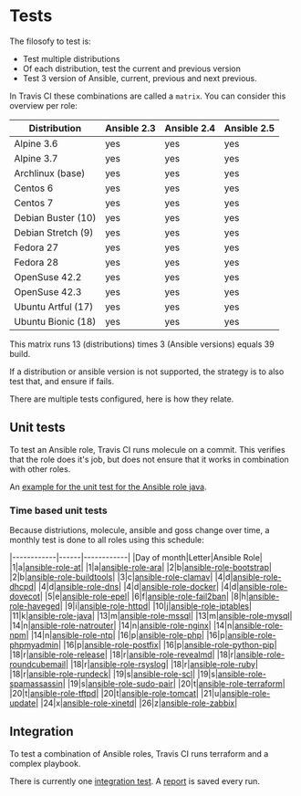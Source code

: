 # Tests

The filosofy to test is:
- Test multiple distributions
- Of each distribution, test the current and previous version
- Test 3 version of Ansible, current, previous and next previous.

In Travis CI these combinations are called a `matrix`. You can consider this overview per role:

| Distribution       | Ansible 2.3 | Ansible 2.4 | Ansible 2.5 |
|--------------------|-------------|-------------|-------------|
| Alpine 3.6         | yes         | yes         | yes         |
| Alpine 3.7         | yes         | yes         | yes         |
| Archlinux (base)   | yes         | yes         | yes         |
| Centos 6           | yes         | yes         | yes         |
| Centos 7           | yes         | yes         | yes         |
| Debian Buster (10) | yes         | yes         | yes         |
| Debian Stretch (9) | yes         | yes         | yes         |
| Fedora 27          | yes         | yes         | yes         |
| Fedora 28          | yes         | yes         | yes         |
| OpenSuse 42.2      | yes         | yes         | yes         |
| OpenSuse 42.3      | yes         | yes         | yes         |
| Ubuntu Artful (17) | yes         | yes         | yes         |
| Ubuntu Bionic (18) | yes         | yes         | yes         |

This matrix runs 13 (distributions) times 3 (Ansible versions) equals 39 build.

If a distribution or ansible version is not supported, the strategy is to also test that, and ensure if fails.

There are multiple tests configured, here is how they relate.

## Unit tests

To test an Ansible role, Travis CI runs molecule on a commit. This verifies that the role does it's job, but does not ensure that it works in combination with other roles.

An [example for the unit test for the Ansible role java](https://travis-ci.org/robertdebock/ansible-role-java).

### Time based unit tests

Because distriutions, molecule, ansible and goss change over time, a monthly test is done to all roles using this schedule:

|------------|------|------------|
|Day of month|Letter|Ansible Role|
|1|a|[ansible-role-at](https://travis-ci.org/robertdebock/ansible-role-at)|
|1|a|[ansible-role-ara](https://travis-ci.org/robertdebock/ansible-role-ara)|
|2|b|[ansible-role-bootstrap](https://travis-ci.org/robertdebock/ansible-role-bootstrap)|
|2|b|[ansible-role-buildtools](https://travis-ci.org/robertdebock/ansible-role-buildtools)|
|3|c|[ansible-role-clamav](https://travis-ci.org/robertdebock/ansible-role-clamav)|
|4|d|[ansible-role-dhcpd](https://travis-ci.org/robertdebock/ansible-role-dhcpd)|
|4|d|[ansible-role-dns](https://travis-ci.org/robertdebock/ansible-role-dns)|
|4|d|[ansible-role-docker](https://travis-ci.org/robertdebock/ansible-role-docker)|
|4|d|[ansible-role-dovecot](https://travis-ci.org/robertdebock/ansible-role-dovecot)|
|5|e|[ansible-role-epel](https://travis-ci.org/robertdebock/ansible-role-epel)|
|6|f|[ansible-role-fail2ban](https://travis-ci.org/robertdebock/ansible-role-fail2ban)|
|8|h|[ansible-role-haveged](https://travis-ci.org/robertdebock/ansible-role-haveged)|
|9|i|[ansible-role-httpd](https://travis-ci.org/robertdebock/ansible-role-httpd)|
|10|j|[ansible-role-iptables](https://travis-ci.org/robertdebock/ansible-role-iptables)|
|11|k|[ansible-role-java](https://travis-ci.org/robertdebock/ansible-role-java)|
|13|m|[ansible-role-mssql](https://travis-ci.org/robertdebock/ansible-role-mssql)|
|13|m|[ansible-role-mysql](https://travis-ci.org/robertdebock/ansible-role-mysql)|
|14|n|[ansible-role-natrouter](https://travis-ci.org/robertdebock/ansible-role-natrouter)|
|14|n|[ansible-role-nginx](https://travis-ci.org/robertdebock/ansible-role-nginx)|
|14|n|[ansible-role-npm](https://travis-ci.org/robertdebock/ansible-role-npm)|
|14|n|[ansible-role-ntp](https://travis-ci.org/robertdebock/ansible-role-ntp)|
|16|p|[ansible-role-php](https://travis-ci.org/robertdebock/ansible-role-php)|
|16|p|[ansible-role-phpmyadmin](https://travis-ci.org/robertdebock/ansible-role-phpmyadmin)|
|16|p|[ansible-role-postfix](https://travis-ci.org/robertdebock/ansible-role-postfix)|
|16|p|[ansible-role-python-pip](https://travis-ci.org/robertdebock/ansible-role-python-pip)|
|18|r|[ansible-role-release](https://travis-ci.org/robertdebock/ansible-role-release)|
|18|r|[ansible-role-revealmd](https://travis-ci.org/robertdebock/ansible-role-revealmd)|
|18|r|[ansible-role-roundcubemail](https://travis-ci.org/robertdebock/ansible-role-roundcubemail)|
|18|r|[ansible-role-rsyslog](https://travis-ci.org/robertdebock/ansible-role-rsyslog)|
|18|r|[ansible-role-ruby](https://travis-ci.org/robertdebock/ansible-role-ruby)|
|18|r|[ansible-role-rundeck](https://travis-ci.org/robertdebock/ansible-role-rundeck)|
|19|s|[ansible-role-scl](https://travis-ci.org/robertdebock/ansible-role-scl)|
|19|s|[ansible-role-spamassassin](https://travis-ci.org/robertdebock/ansible-role-spamassassin)|
|19|s|[ansible-role-sudo-pair](https://travis-ci.org/robertdebock/ansible-role-sudo-pair)|
|20|t|[ansible-role-terraform](https://travis-ci.org/robertdebock/ansible-role-terraform)|
|20|t|[ansible-role-tftpd](https://travis-ci.org/robertdebock/ansible-role-tftpd)|
|20|t|[ansible-role-tomcat](https://travis-ci.org/robertdebock/ansible-role-tomcat)|
|21|u|[ansible-role-update](https://travis-ci.org/robertdebock/ansible-role-update)|
|24|x|[ansible-role-xinetd](https://travis-ci.org/robertdebock/ansible-role-xinetd)|
|26|z|[ansible-role-zabbix](https://travis-ci.org/robertdebock/ansible-role-zabbix)|

## Integration

To test a combination of Ansible roles, Travis CI runs terraform and a complex playbook.

There is currently one [integration test](https://travis-ci.org/robertdebock/ansible-integration). A [report](https://robertdebock.nl/ansible-integration/) is saved every run.

